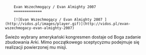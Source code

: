 
        Evan Wszechmogący / Evan Almighty 2007 
        =============
        
        [![Evan Wszechmogący / Evan Almighty 2007 ](http://vidos.pl/images/player.gif)](http://vidos.pl/evan-wszechmogacy-evan-almighty-2007)
        
        
 Świeżo wybrany amerykański kongresmen dostaje od Boga zadanie zbudowania Arki. Mimo początkowego sceptycyzmu podejmuje się realizacji powierzonej mu misji.
    